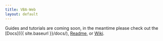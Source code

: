 ```yaml
---
title: VBA-Web
layout: default
---
```

<article class="content">

Guides and tutorials are coming soon, in the meantime please check out the [Docs]({{ site.baseurl }}/docs/), [Readme](https://github.com/VBA-tools/VBA-Web#vba-web), or [Wiki](https://github.com/VBA-tools/VBA-Web/wiki).

</article>
